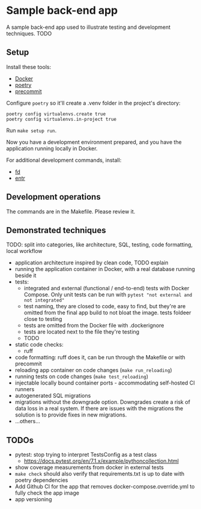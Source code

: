 Sample back-end app
===================

A sample back-end app used to illustrate testing and development techniques. TODO

## Setup

Install these tools:
- [Docker](https://docs.docker.com/engine/install/)
- [poetry](https://python-poetry.org/docs/#installation)
- [precommit](https://pre-commit.com/#installation)

Configure `poetry` so it'll create a .venv folder in the project's directory:
```
poetry config virtualenvs.create true
poetry config virtualenvs.in-project true
```

Run `make setup run`.

Now you have a development environment prepared, and you have the application running locally in Docker.

For additional development commands, install:
- [fd](https://github.com/sharkdp/fd?tab=readme-ov-file#installation)
- [entr](https://eradman.com/entrproject/)

## Development operations

The commands are in the Makefile. Please review it.

## Demonstrated techniques

TODO: split into categories, like architecture, SQL, testing, code formatting, local workflow

- application architecture inspired by clean code, TODO explain
- running the application container in Docker, with a real database running beside it
- tests:
  - integrated and external (functional / end-to-end) tests with Docker Compose. Only unit tests can be run with
    `pytest "not external and not integrated"`
  - test naming, they are closed to code, easy to find, but they're are omitted from the final app build
    to not bloat the image. tests foldeer close to testing
  - tests are omitted from the Docker file with .dockerignore
  - tests are located next to the file they're testing
  - TODO
- static code checks:
  - ruff
- code formatting: ruff does it, can be run through the Makefile or with precommit
- reloading app container on code changes (`make run_reloading`)
- running tests on code changes (`make test_reloading`)
- injectable locally bound container ports - accommodating self-hosted CI runners
- autogenerated SQL migrations
- migrations without the downgrade option. Downgrades create a risk of data loss in a real system.
  If there are issues with the migrations the solution is to provide fixes in new migrations.
- ...others...


## TODOs

- pytest: stop trying to interpret TestsConfig as a test class
  - https://docs.pytest.org/en/7.1.x/example/pythoncollection.html
- show coverage measurements from docker in external tests
- `make check` should also verify that requirements.txt is up to date with poetry dependencies
- Add Github CI for the app that removes docker-compose.override.yml to fully check the app image
- app versioning
